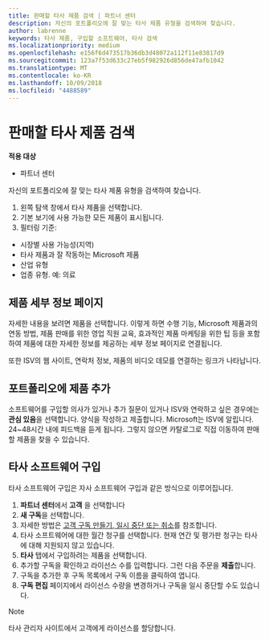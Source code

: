 ```yaml
---
title: 판매할 타사 제품 검색 | 파트너 센터
description: 자신의 포트폴리오에 잘 맞는 타사 제품 유형을 검색하여 찾습니다.
author: labrenne
keywords: 타사 제품, 구입할 소프트웨어, 타사 검색
ms.localizationpriority: medium
ms.openlocfilehash: e156f6d473517b36db3d48072a112f11e83817d9
ms.sourcegitcommit: 123a7f53d633c27eb5f982926d856de47afb1042
ms.translationtype: MT
ms.contentlocale: ko-KR
ms.lasthandoff: 10/09/2018
ms.locfileid: "4488589"
---
```

# <a name="discover-the-third-party-offers-you-want-to-sell"></a>판매할 타사 제품 검색

**적용 대상**

-  파트너 센터

자신의 포트폴리오에 잘 맞는 타사 제품 유형을 검색하여 찾습니다. 

1.  왼쪽 탐색 창에서 타사 제품을 선택합니다. 
2.  기본 보기에 사용 가능한 모든 제품이 표시됩니다. 
3.  필터링 기준:

- 시장별 사용 가능성(지역)
- 타사 제품과 잘 작동하는 Microsoft 제품
- 산업 유형
- 업종 유형. 예: 의료

## <a name="the-product-details-page"></a>제품 세부 정보 페이지

자세한 내용을 보려면 제품을 선택합니다. 이렇게 하면 수행 기능, Microsoft 제품과의 연동 방법, 제품 판매를 위한 영업 직원 교육, 효과적인 제품 마케팅을 위한 팁 등을 포함하여 제품에 대한 자세한 정보를 제공하는 세부 정보 페이지로 연결됩니다. 

또한 ISV의 웹 사이트, 연락처 정보, 제품의 비디오 데모를 연결하는 링크가 나타납니다. 

## <a name="add-the-product-to-your-portfolio"></a>포트폴리오에 제품 추가

소프트웨어를 구입할 의사가 있거나 추가 질문이 있거나 ISV와 연락하고 싶은 경우에는 **관심 있음**을 선택합니다. 양식을 작성하고 제출합니다. Microsoft는 ISV에 알립니다. 24~48시간 내에 피드백을 듣게 됩니다. 그렇지 않으면 카탈로그로 직접 이동하여 판매할 제품을 찾을 수 있습니다.

## <a name="purchase-the-third-party-software"></a>타사 소프트웨어 구입

타사 소프트웨어 구입은 자사 소프트웨어 구입과 같은 방식으로 이루어집니다. 

1. **파트너 센터**에서 **고객** 을 선택합니다
2. **새 구독**을 선택합니다.
3. 자세한 방법은 [고객 구독 만들기, 일시 중단 또는 취소](create-a-new-subscription.md)를 참조합니다.
4.  타사 소프트웨어에 대한 월간 청구를 선택합니다. 현재 연간 및 평가판 청구는 타사에 대해 지원되지 않고 있습니다.
5.  **타사** 탭에서 구입하려는 제품을 선택합니다.
6.  추가할 구독을 확인하고 라이선스 수를 입력합니다. 그런 다음 주문을 **제출**합니다.
7.  구독을 추가한 후 구독 목록에서 구독 이름을 클릭하여 엽니다. 
8.  **구독 편집** 페이지에서 라이선스 수량을 변경하거나 구독을 일시 중단할 수도 있습니다.

> [!NOTE]  
>  타사 관리자 사이트에서 고객에게 라이선스를 할당합니다.

    


